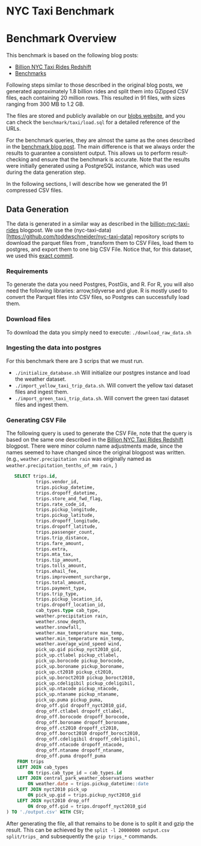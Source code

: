 # NYC Taxi Benchmark


# Benchmark Overview

This benchmark is based on the following blog posts:
- [Billion NYC Taxi Rides Redshift](https://tech.marksblogg.com/billion-nyc-taxi-rides-redshift.html)
- [Benchmarks](https://tech.marksblogg.com/benchmarks.html)

Following steps similar to those described in the original blog posts, we generated approximately 1.8 billion rides and split them into GZipped CSV files, each containing 20 million rows. This resulted in 91 files, with sizes ranging from 300 MB to 1.2 GB.

The files are stored and publicly available on our [blobs website](https://blobs.duckdb.org/data/nyc-taxi-dataset), and you can check the `benchmark/taxi/load.sql` for a detailed reference of the URLs.

For the benchmark queries, they are almost the same as the ones described in the [benchmark blog post](https://tech.marksblogg.com/benchmarks.html). The main difference is that we always order the results to guarantee a consistent output. This allows us to perform result-checking and ensure that the benchmark is accurate. Note that the results were initially generated using a PostgreSQL instance, which was used during the data generation step.

In the following sections, I will describe how we generated the 91 compressed CSV files.

## Data Generation
The data is generated in a similar way as described in the [billion-nyc-taxi-rides](https://tech.marksblogg.com/billion-nyc-taxi-rides-redshift.html) blogpost.
We use the (nyc-taxi-data)[https://github.com/toddwschneider/nyc-taxi-data] repository scripts to download the parquet files from [](), transform them to CSV Files, load them to postgres, and export them to one big CSV File.
Notice that, for this dataset, we used this [exact commit](https://github.com/toddwschneider/nyc-taxi-data/commit/c65ad8332a44f49770644b11576c0529b40bbc76).

### Requirements
To generate the data you need Postgres, PostGis, and R.
For R, you will also need the following libraries: arrow,tidyverse and glue. R is mostly used to convert the Parquet files into CSV files, so Postgres can successfully load them.

### Download files
To download the data you simply need to execute:
`./download_raw_data.sh`

### Ingesting the data into postgres
For this benchmark there are 3 scrips that we must run.
* `./initialize_database.sh` Will initialize our postgres instance and load the weather dataset.
* `./import_yellow_taxi_trip_data.sh`. Will convert the yellow taxi dataset files and ingest them.
* `./import_green_taxi_trip_data.sh`. Will convert the green taxi dataset files and ingest them.

### Generating CSV File
The following query is used to generate the CSV File, note that the query is based on the same one described in the [Billion NYC Taxi Rides Redshift](https://tech.marksblogg.com/billion-nyc-taxi-rides-redshift.html) blogpost. There were minor column name adjustments made, since the names seemed to have changed since the original blogpost was written. (e.g., `weather.precipitation rain` was originally named as `weather.precipitation_tenths_of_mm rain,` )

```sql
   SELECT trips.id,
           trips.vendor_id,
           trips.pickup_datetime,
           trips.dropoff_datetime,
           trips.store_and_fwd_flag,
           trips.rate_code_id,
           trips.pickup_longitude,
           trips.pickup_latitude,
           trips.dropoff_longitude,
           trips.dropoff_latitude,
           trips.passenger_count,
           trips.trip_distance,
           trips.fare_amount,
           trips.extra,
           trips.mta_tax,
           trips.tip_amount,
           trips.tolls_amount,
           trips.ehail_fee,
           trips.improvement_surcharge,
           trips.total_amount,
           trips.payment_type,
           trips.trip_type,
           trips.pickup_location_id,
           trips.dropoff_location_id,
           cab_types.type cab_type,
           weather.precipitation rain,
           weather.snow_depth,
           weather.snowfall,
           weather.max_temperature max_temp,
           weather.min_temperature min_temp,
           weather.average_wind_speed wind,
           pick_up.gid pickup_nyct2010_gid,
           pick_up.ctlabel pickup_ctlabel,
           pick_up.borocode pickup_borocode,
           pick_up.boroname pickup_boroname,
           pick_up.ct2010 pickup_ct2010,
           pick_up.boroct2010 pickup_boroct2010,
           pick_up.cdeligibil pickup_cdeligibil,
           pick_up.ntacode pickup_ntacode,
           pick_up.ntaname pickup_ntaname,
           pick_up.puma pickup_puma,
           drop_off.gid dropoff_nyct2010_gid,
           drop_off.ctlabel dropoff_ctlabel,
           drop_off.borocode dropoff_borocode,
           drop_off.boroname dropoff_boroname,
           drop_off.ct2010 dropoff_ct2010,
           drop_off.boroct2010 dropoff_boroct2010,
           drop_off.cdeligibil dropoff_cdeligibil,
           drop_off.ntacode dropoff_ntacode,
           drop_off.ntaname dropoff_ntaname,
           drop_off.puma dropoff_puma
    FROM trips
    LEFT JOIN cab_types
        ON trips.cab_type_id = cab_types.id
    LEFT JOIN central_park_weather_observations weather
        ON weather.date = trips.pickup_datetime::date
    LEFT JOIN nyct2010 pick_up
        ON pick_up.gid = trips.pickup_nyct2010_gid
    LEFT JOIN nyct2010 drop_off
        ON drop_off.gid = trips.dropoff_nyct2010_gid
) TO './output.csv' WITH CSV;
```

After generating the file, all that remains to be done is to split it and gzip the result. This can be achieved by the `split -l 20000000 output.csv split/trips_` and subsequently the `gzip trips_*` commands. 